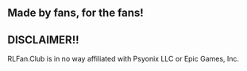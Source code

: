 ## Made by fans, for the fans!

## DISCLAIMER!!

RLFan.Club is in no way affiliated with Psyonix LLC or Epic Games, Inc.
